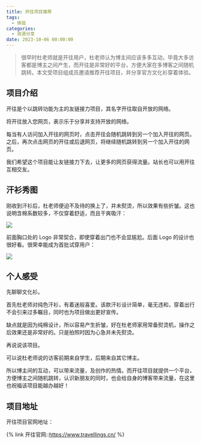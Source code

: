 ```yaml
---
title: 开往项目推荐
tags:
  - 体验
categories:
  - 资源分享
date: 2023-10-06 00:00:00
---
```


> 很早时杜老师就是开往用户，杜老师认为博主间应该多多互动，毕竟大多访客都是博主之间产生，而开往是非常好的平台，方便大家在多博客之间随机跳转。本文受项目组成员邀请推荐开往项目，并分享官方文化衫穿着体验。

<!-- more -->

## 项目介绍

开往是个以跳转功能为主的友链接力项目，其名字开往取自开放的网络。

将开往放入您网页，表示乐于分享并支持开放的网络。

每当有人访问加入开往的网页时，点击开往会随机跳转到另一个加入开往的网页。之后，再次点击网页的开往或后退网页，将继续随机跳转到另一个加入开往的网页。

我们希望这个项目能让友链接力下去，让更多的网页获得流量。站长也可以用开往互相交友。

## 汗衫秀图

刚收到汗衫后，杜老师便迫不及待的换上了，并未熨烫，所以效果有些折皱。这也说明含棉系数较多，不仅穿着舒适，而且干爽吸汗：

![](https://cdn.dusays.com/2023/10/633-1.jpg)

前面胸口处的 Logo 非常契合，即使穿着出门也不会显尴尬。后面 Logo 的设计也很好看。很荣幸能成为首批试穿用户：

![](https://cdn.dusays.com/2023/10/633-2.jpg)

## 个人感受

先聊聊文化衫。

首先杜老师对纯色汗衫，有着迷般喜爱。该款汗衫设计简单，毫无违和，穿着出行不会引来过多瞩目，同时也为项目做出更好宣传。

缺点就是因为纯棉设计，所以容易产生折皱，好在杜老师家用常备熨烫机，操作之后效果还是非常好的。只是拍照时因为心急并未先熨烫。

再说说该项目。

可以说杜老师说的访客前期来自学生，后期来自其它博主。

所以博主间的互动，可以带来流量，及创作的热情。而开往项目就提供一个平台，方便博主之间随机跳转，认识新朋友的同时，也会给自身的博客带来流量，在这里也祝福该项目能越办越好！

## 项目地址

开往项目官网地址：

{% link 开往官网::https://www.travellings.cn/ %}